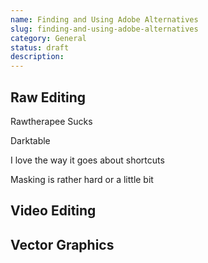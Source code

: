 ```yaml
---
name: Finding and Using Adobe Alternatives
slug: finding-and-using-adobe-alternatives
category: General
status: draft
description: 
---
```


## Raw Editing

Rawtherapee Sucks

Darktable

I love the way it goes about shortcuts

Masking is rather hard or a little bit

<!-- Rawtherapee -->
<!-- darktable -->
<!-- Shortcuts -->

## Video Editing

## Vector Graphics
